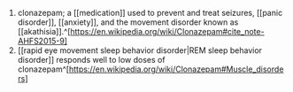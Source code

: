 1. clonazepam; a [[medication]] used to prevent and treat seizures, [[panic disorder]], [[anxiety]], and the movement disorder known as [[akathisia]].^[https://en.wikipedia.org/wiki/Clonazepam#cite_note-AHFS2015-9]
2. [[rapid eye movement sleep behavior disorder|REM sleep behavior disorder]] responds well to low doses of clonazepam^[https://en.wikipedia.org/wiki/Clonazepam#Muscle_disorders]